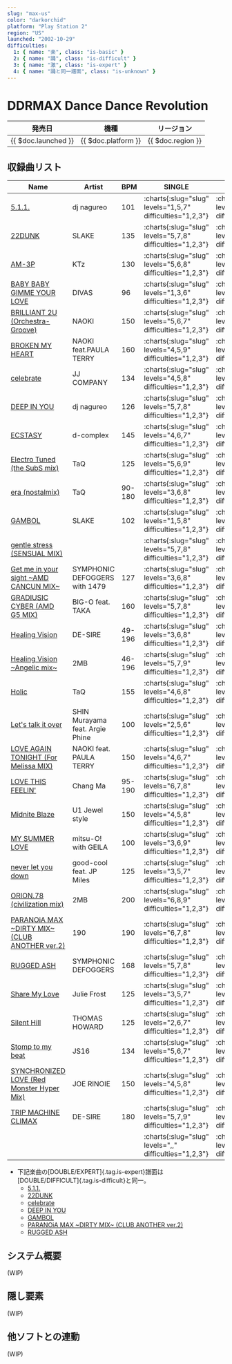 ```yaml
---
slug: "max-us"
color: "darkorchid"
platform: "Play Station 2"
region: "US"
launched: "2002-10-29"
difficulties:
  1: { name: "楽", class: "is-basic" }
  2: { name: "踊", class: "is-difficult" }
  3: { name: "激", class: "is-expert" }
  4: { name: "踊と同一譜面", class: "is-unknown" }
---
```


# DDRMAX Dance Dance Revolution

|発売日|機種|リージョン|
|------|----|---------|
|{{ $doc.launched }}|{{ $doc.platform }}|{{ $doc.region }}|

## 収録曲リスト

|Name|Artist|BPM|SINGLE|DOUBLE|
|----|------|---|------|------|
|[5.1.1.](/songs/5-1-1)|dj nagureo|101|:charts{:slug="slug" levels="1,5,7" difficulties="1,2,3"}|:charts{:slug="slug" levels="2,5,5" difficulties="1,2,4"}|
|[22DUNK](/songs/22dunk)|SLAKE|135|:charts{:slug="slug" levels="5,7,8" difficulties="1,2,3"}|:charts{:slug="slug" levels="5,8,8" difficulties="1,2,4"}|
|[AM-3P](/songs/am-3p)|KTz|130|:charts{:slug="slug" levels="5,6,8" difficulties="1,2,3"}|:charts{:slug="slug" levels="5,6,7" difficulties="1,2,3"}|
|[BABY BABY GIMME YOUR LOVE](/songs/baby-baby-gimme-your-love)|DIVAS|96|:charts{:slug="slug" levels="1,3,6" difficulties="1,2,3"}|:charts{:slug="slug" levels="2,4,6" difficulties="1,2,3"}|
|[BRILLIANT 2U (Orchestra-Groove)](/songs/brilliant-2u-orchestra-groove)|NAOKI|150|:charts{:slug="slug" levels="5,6,7" difficulties="1,2,3"}|:charts{:slug="slug" levels="4,5,7" difficulties="1,2,3"}|
|[BROKEN MY HEART](/songs/broken-my-heart)|NAOKI feat.PAULA TERRY|160|:charts{:slug="slug" levels="4,5,9" difficulties="1,2,3"}|:charts{:slug="slug" levels="4,6,9" difficulties="1,2,3"}|
|[celebrate](/songs/celebrate)|JJ COMPANY|134|:charts{:slug="slug" levels="4,5,8" difficulties="1,2,3"}|:charts{:slug="slug" levels="3,8,8" difficulties="1,2,4"}|
|[DEEP IN YOU](/songs/deep-in-you)|dj nagureo|126|:charts{:slug="slug" levels="5,7,8" difficulties="1,2,3"}|:charts{:slug="slug" levels="5,8,8" difficulties="1,2,4"}|
|[ECSTASY](/songs/ecstasy)|d-complex|145|:charts{:slug="slug" levels="4,6,7" difficulties="1,2,3"}|:charts{:slug="slug" levels="4,6,7" difficulties="1,2,3"}|
|[Electro Tuned (the SubS mix)](/songs/electro-tuned)|TaQ|125|:charts{:slug="slug" levels="5,6,9" difficulties="1,2,3"}|:charts{:slug="slug" levels="4,6,8" difficulties="1,2,3"}|
|[era (nostalmix)](/songs/era)|TaQ|90-180|:charts{:slug="slug" levels="3,6,8" difficulties="1,2,3"}|:charts{:slug="slug" levels="4,6,8" difficulties="1,2,3"}|
|[GAMBOL](/songs/gambol)|SLAKE|102|:charts{:slug="slug" levels="1,5,8" difficulties="1,2,3"}|:charts{:slug="slug" levels="4,7,7" difficulties="1,2,4"}|
|[gentle stress (SENSUAL MIX)](/songs/)|||:charts{:slug="slug" levels="5,7,8" difficulties="1,2,3"}|:charts{:slug="slug" levels="5,7,9" difficulties="1,2,3"}|
|[Get me in your sight \~AMD CANCUN MIX\~](/songs/get-me-in-your-sight)|SYMPHONIC DEFOGGERS with 1479|127|:charts{:slug="slug" levels="3,6,8" difficulties="1,2,3"}|:charts{:slug="slug" levels="3,4,7" difficulties="1,2,3"}|
|[GRADIUSIC CYBER (AMD G5 MIX)](/songs/gradiusic-cyber-amd)|BIG-O feat. TAKA|160|:charts{:slug="slug" levels="5,7,8" difficulties="1,2,3"}|:charts{:slug="slug" levels="5,8,9" difficulties="1,2,3"}|
|[Healing Vision](/songs/healing-vision)|DE-SIRE|49-196|:charts{:slug="slug" levels="3,6,8" difficulties="1,2,3"}|:charts{:slug="slug" levels="3,6,9" difficulties="1,2,3"}|
|[Healing Vision \~Angelic mix\~](/songs/healing-vision-angelic)|2MB|46-196|:charts{:slug="slug" levels="5,7,9" difficulties="1,2,3"}|:charts{:slug="slug" levels="5,7,9" difficulties="1,2,3"}|
|[Holic](/songs/holic)|TaQ|155|:charts{:slug="slug" levels="4,6,8" difficulties="1,2,3"}|:charts{:slug="slug" levels="4,6,8" difficulties="1,2,3"}|
|[Let's talk it over](/songs/lets-talk-it-over)|SHIN Murayama feat. Argie Phine|100|:charts{:slug="slug" levels="2,5,6" difficulties="1,2,3"}|:charts{:slug="slug" levels="2,4,7" difficulties="1,2,3"}|
|[LOVE AGAIN TONIGHT (For Melissa MIX)](/songs/love-again-tonight)|NAOKI feat. PAULA TERRY|150|:charts{:slug="slug" levels="4,6,7" difficulties="1,2,3"}|:charts{:slug="slug" levels="4,6,7" difficulties="1,2,3"}|
|[LOVE THIS FEELIN'](/songs/love-this-feelin)|Chang Ma|95-190|:charts{:slug="slug" levels="6,7,8" difficulties="1,2,3"}|:charts{:slug="slug" levels="7,8,9" difficulties="1,2,3"}|
|[Midnite Blaze](/songs/midnite-blaze)|U1 Jewel style|150|:charts{:slug="slug" levels="4,5,8" difficulties="1,2,3"}|:charts{:slug="slug" levels="4,5,8" difficulties="1,2,3"}|
|[MY SUMMER LOVE](/songs/my-summer-love)|mitsu-O! with GEILA|100|:charts{:slug="slug" levels="3,6,9" difficulties="1,2,3"}|:charts{:slug="slug" levels="3,5,8" difficulties="1,2,3"}|
|[never let you down](/songs/never-let-you-down)|good-cool feat. JP Miles|125|:charts{:slug="slug" levels="3,5,7" difficulties="1,2,3"}|:charts{:slug="slug" levels="4,5,7" difficulties="1,2,3"}|
|[ORION.78 (civilization mix)](/songs/orion-78-civilization)|2MB|200|:charts{:slug="slug" levels="6,8,9" difficulties="1,2,3"}|:charts{:slug="slug" levels="6,8,9" difficulties="1,2,3"}|
|[PARANOiA MAX \~DIRTY MIX\~ (CLUB ANOTHER ver.2)](/songs/paranoia-max)|190|190|:charts{:slug="slug" levels="6,7,8" difficulties="1,2,3"}|:charts{:slug="slug" levels="7,9,9" difficulties="1,2,4"}|
|[RUGGED ASH](/songs/rugged-ash)|SYMPHONIC DEFOGGERS|168|:charts{:slug="slug" levels="5,7,8" difficulties="1,2,3"}|:charts{:slug="slug" levels="5,7,7" difficulties="1,2,4"}|
|[Share My Love](/songs/share-my-love)|Julie Frost|125|:charts{:slug="slug" levels="3,5,7" difficulties="1,2,3"}|:charts{:slug="slug" levels="3,4,5" difficulties="1,2,3"}|
|[Silent Hill](/songs/silent-hill)|THOMAS HOWARD|125|:charts{:slug="slug" levels="2,6,7" difficulties="1,2,3"}|:charts{:slug="slug" levels="4,5,7" difficulties="1,2,3"}|
|[Stomp to my beat](/songs/stomp-to-my-beat)|JS16|134|:charts{:slug="slug" levels="5,6,7" difficulties="1,2,3"}|:charts{:slug="slug" levels="5,6,7" difficulties="1,2,3"}|
|[SYNCHRONIZED LOVE (Red Monster Hyper Mix)](/songs/synchronized-love)|JOE RINOIE|150|:charts{:slug="slug" levels="4,5,8" difficulties="1,2,3"}|:charts{:slug="slug" levels="4,6,8" difficulties="1,2,3"}|
|[TRIP MACHINE CLIMAX](/songs/trip-machine-climax)|DE-SIRE|180|:charts{:slug="slug" levels="5,7,9" difficulties="1,2,3"}|:charts{:slug="slug" levels="5,7,9" difficulties="1,2,3"}|
|[](/songs/)|||:charts{:slug="slug" levels=",," difficulties="1,2,3"}|:charts{:slug="slug" levels=",," difficulties="1,2,3"}|

- 下記楽曲の[DOUBLE/EXPERT]{.tag.is-expert}譜面は[DOUBLE/DIFFICULT]{.tag.is-difficult}と同一。
  - [5.1.1.](/songs/5-1-1)
  - [22DUNK](/songs/22dunk)
  - [celebrate](/songs/celebrate)
  - [DEEP IN YOU](/songs/deep-in-you)
  - [GAMBOL](/songs/gambol)
  - [PARANOiA MAX \~DIRTY MIX\~ (CLUB ANOTHER ver.2)](/songs/paranoia-max)
  - [RUGGED ASH](/songs/rugged-ash)

## システム概要

(WIP)

## 隠し要素

(WIP)

## 他ソフトとの連動

(WIP)
